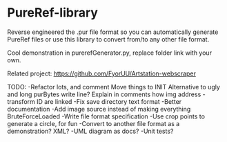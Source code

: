 # PureRef-library  
Reverse engineered the .pur file format so you can automatically generate PureRef files or use this library to convert from/to any other file format.

Cool demonstration in purerefGenerator.py, replace folder link with your own.

Related project: https://github.com/FyorUU/Artstation-webscraper

TODO:
-Refactor lots, and comment
  Move things to INIT
  Alternative to ugly and long purBytes write line?
  Explain in comments how img address - transform ID are linked
-Fix save directory text format
-Better documentation
-Add image source instead of making everything BruteForceLoaded
-Write file format specification
-Use crop points to generate a circle, for fun
-Convert to another file format as a demonstration? XML?
-UML diagram as docs?
-Unit tests?
